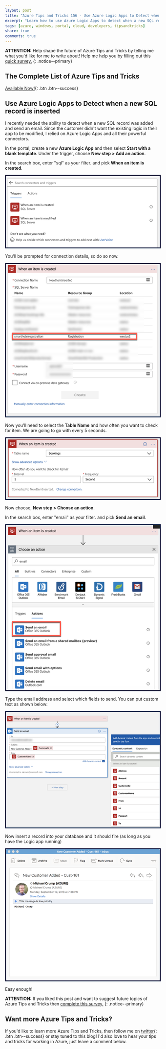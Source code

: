 ```yaml
---
layout: post
title: "Azure Tips and Tricks 156 - Use Azure Logic Apps to Detect when a new SQL record is inserted"
excerpt: "Learn how to use Azure Logic Apps to detect when a new SQL record is inserted"
tags: [azure, windows, portal, cloud, developers, tipsandtricks]
share: true
comments: true
---
```


**ATTENTION:** Help shape the future of Azure Tips and Tricks by telling me what you'd like for me to write about! Help me help you by filling out this [quick survey.](https://forms.office.com/Pages/ResponsePage.aspx?id=v4j5cvGGr0GRqy180BHbR0m_7PjUWSdOsfLRTa0HuzZUNE1PS1ZNR0pOUktSTUE2Wk0yWUxRQVI1WC4u)
{: .notice--primary}

## The Complete List of Azure Tips and Tricks

[Available Now!](https://michaelcrump.net/azure-tips-and-tricks-complete-list/){: .btn .btn--success} 

## Use Azure Logic Apps to Detect when a new SQL record is inserted

I recently needed the ability to detect when a new SQL record was added and send an email. Since the customer didn't want the existing logic in their app to be modified, I relied on Azure Logic Apps and all their powerful connectors. 

In the portal, create a new **Azure Logic App** and then select **Start with a blank template**. Under the trigger, choose **New step > Add an action**.

In the search box, enter "sql" as your filter. and pick **When an item is created**. 

<img style="border:3px solid #021a40" src="/files/logicsql1.png">

You'll be prompted for connection details, so do so now.

<img style="border:3px solid #021a40" src="/files/logicsql2.png">

Now you'll need to select the **Table Name** and how often you want to check for item. We are going to go with every 5 seconds. 

<img style="border:3px solid #021a40" src="/files/logicsql3.png">

Now choose, **New step > Choose an action**.

In the search box, enter "email" as your filter. and pick **Send an email**. 

<img style="border:3px solid #021a40" src="/files/logicsql4.png">

Type the email address and select which fields to send. You can put custom text as shown below:

<img style="border:3px solid #021a40" src="/files/logicsql5.png">

Now insert a record into your database and it should fire (as long as you have the Logic app running)

<img style="border:3px solid #021a40" src="/files/logicsql6.png">

Easy enough!

**ATTENTION:** If you liked this post and want to suggest future topics of Azure Tips and Tricks then [complete this survey.](https://forms.office.com/Pages/ResponsePage.aspx?id=v4j5cvGGr0GRqy180BHbR0m_7PjUWSdOsfLRTa0HuzZUNE1PS1ZNR0pOUktSTUE2Wk0yWUxRQVI1WC4u)
{: .notice--primary}

## Want more Azure Tips and Tricks?

If you'd like to learn more Azure Tips and Tricks, then follow me on [twitter](http://twitter.com/mbcrump){: .btn .btn--success} or stay tuned to this blog! I'd also love to hear your tips and tricks for working in Azure, just leave a comment below. 